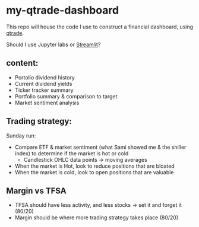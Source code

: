 # my-qtrade-dashboard

This repo will house the code I use to construct a financial dashboard, using [qtrade](https://pypi.org/project/qtrade/).

Should I use Jupyter labs or [Streamlit](https://www.streamlit.io/)?

## content:
- Portolio dividend history
- Current dividend yields 
- Ticker tracker summary
- Portfolio summary & comparison to target
- Market sentiment analysis 

## Trading strategy:
Sunday run:
- Compare ETF & market sentiment (what Sami showed me & the shiller index) to determine if the market is hot or cold
    - Candlestick OHLC data points -> moving averages 
- When the market is Hot, look to reduce positions that are bloated 
- When the market is cold, look to open positions that are valuable

## Margin vs TFSA
- TFSA should have less activity, and less stocks -> set it and forget it (80/20)
- Margin should be where more trading strategy takes place (80/20)
